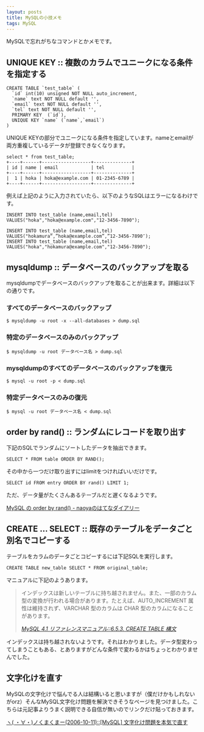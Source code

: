 ```yaml
---
layout: posts
title: MySQLの小技メモ
tags: MySQL
---
```


MySQLで忘れがちなコマンドとかメモです。

UNIQUE KEY :: 複数のカラムでユニークになる条件を指定する
-------------------------------------------------------

    CREATE TABLE `test_table` (
      `id` int(10) unsigned NOT NULL auto_increment,
      `name` text NOT NULL default '',
      `email` text NOT NULL default '',
      `tel` text NOT NULL default '',
      PRIMARY KEY  (`id`),
      UNIQUE KEY `name` (`name`,`email`)
    )

UNIQUE KEYの部分でユニークになる条件を指定しています。nameとemailが両方重複しているデータが登録できなくなります。

    select * from test_table;
    +----+------+------------------+--------------+
    | id | name | email            | tel          |
    +----+------+------------------+--------------+
    |  1 | hoka | hoka@example.com | 01-2345-6789 |
    +----+------+------------------+--------------+

例えば上記のように入力されていたら、以下のようなSQLはエラーになるわけです。

    INSERT INTO test_table (name,email,tel) VALUES("hoka","hoka@example.com","12-3456-7890");

    INSERT INTO test_table (name,email,tel) VALUES("hokamura“,”hoka@example.com”,”12-3456-7890″);
    INSERT INTO test_table (name,email,tel) VALUES("hoka","hokamura@example.com","12-3456-7890");

mysqldump :: データベースのバックアップを取る
---------------------------------------------

mysqldumpでデータベースのバックアップを取ることが出来ます。詳細は以下の通りです。

### すべてのデータベースのバックアップ

    $ mysqldump -u root -x --all-databases > dump.sql

### 特定のデータベースのみのバックアップ

    $ mysqldump -u root データベース名 > dump.sql

### mysqldumpのすべてのデータベースのバックアップを復元

    $ mysql -u root -p < dump.sql

### 特定データベースのみの復元

    $ mysql -u root データベース名 < dump.sql

order by rand() :: ランダムにレコードを取り出す
----------------------------------------------

下記のSQLでランダムにソートしたデータを抽出できます。

    SELECT * FROM table ORDER BY RAND();

その中から一つだけ取り出すにはlimitをつければいいだけです。

    SELECT id FROM entry ORDER BY rand() LIMIT 1;

ただ、データ量がたくさんあるテーブルだと遅くなるようです。

[MySQL の order by rand() - naoyaのはてなダイアリー](http://d.hatena.ne.jp/naoya/20051118/1132279240)

CREATE ... SELECT :: 既存のテーブルをデータごと別名でコピーする
-------------------------------------------------------------

テーブルをカラムのデータごとコピーするには下記SQLを実行します。

    CREATE TABLE new_table SELECT * FROM original_table;


マニュアルに下記のようあります。

> インデックスは新しいテーブルに持ち越されません。また、一部のカラム型の変換が行われる場合があります。たとえば、AUTO_INCREMENT 属性は維持されず、VARCHAR 型のカラムは CHAR 型のカラムになることがあります。
> 
> <cite><a href="http://dev.mysql.com/doc/refman/4.1/ja/create-table.html">MySQL 4.1 リファレンスマニュアル::6.5.3. CREATE TABLE 構文</a></cite>

インデックスは持ち越されないようです。それはわかりました。データ型変わってしまうこともある、とありますがどんな条件で変わるかはちょっとわかりませんでした。

文字化けを直す
--------------

MySQLの文字化けで悩んでる人は結構いると思いますが（僕だけかもしれないがorz）そんなMySQL文字化け問題を解決できそうなページを見つけました。こちらは元記事よりうまく説明できる自信が無いのでリンクだけ貼っておきます。

[ヽ( ・∀・)ノくまくまー(2006-10-11)::\[MySQL\] 文字化け問題を本気で直す](http://wota.jp/ac/?date=20061011)
